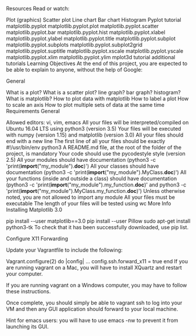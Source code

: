 Resources
Read or watch:

Plot (graphics)
Scatter plot
Line chart
Bar chart
Histogram
Pyplot tutorial
matplotlib.pyplot
matplotlib.pyplot.plot
matplotlib.pyplot.scatter
matplotlib.pyplot.bar
matplotlib.pyplot.hist
matplotlib.pyplot.xlabel
matplotlib.pyplot.ylabel
matplotlib.pyplot.title
matplotlib.pyplot.subplot
matplotlib.pyplot.subplots
matplotlib.pyplot.subplot2grid
matplotlib.pyplot.suptitle
matplotlib.pyplot.xscale
matplotlib.pyplot.yscale
matplotlib.pyplot.xlim
matplotlib.pyplot.ylim
mplot3d tutorial
additional tutorials
Learning Objectives
At the end of this project, you are expected to be able to explain to anyone, without the help of Google:

General

What is a plot?
What is a scatter plot? line graph? bar graph? histogram?
What is matplotlib?
How to plot data with matplotlib
How to label a plot
How to scale an axis
How to plot multiple sets of data at the same time
Requirements
General

Allowed editors: vi, vim, emacs
All your files will be interpreted/compiled on Ubuntu 16.04 LTS using python3 (version 3.5)
Your files will be executed with numpy (version 1.15) and matplotlib (version 3.0)
All your files should end with a new line
The first line of all your files should be exactly #!/usr/bin/env python3
A README.md file, at the root of the folder of the project, is mandatory
Your code should use the pycodestyle style (version 2.5)
All your modules should have documentation (python3 -c 'print(**import**("my_module").**doc**)')
All your classes should have documentation (python3 -c 'print(**import**("my_module").MyClass.**doc**)')
All your functions (inside and outside a class) should have documentation (python3 -c 'print(**import**("my_module").my_function.**doc**)' and python3 -c 'print(**import**("my_module").MyClass.my_function.**doc**)')
Unless otherwise noted, you are not allowed to import any module
All your files must be executable
The length of your files will be tested using wc
More Info
Installing Matplotlib 3.0

pip install --user matplotlib==3.0
pip install --user Pillow
sudo apt-get install python3-tk
To check that it has been successfully downloaded, use pip list.

Configure X11 Forwarding

Update your Vagrantfile to include the following:

Vagrant.configure(2) do |config|
...
config.ssh.forward_x11 = true
end
If you are running vagrant on a Mac, you will have to install XQuartz and restart your computer.

If you are running vagrant on a Windows computer, you may have to follow these instructions.

Once complete, you should simply be able to vagrant ssh to log into your VM and then any GUI application should forward to your local machine.

Hint for emacs users: you will have to use emacs -nw to prevent it from launching its GUI.

